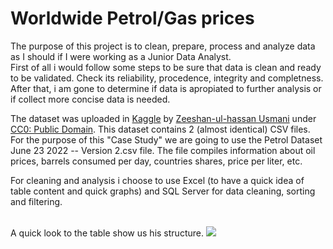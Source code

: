 # Worldwide Petrol/Gas prices


The purpose of this project is to clean, prepare, process and analyze data as I should if I were working as a Junior Data Analyst.
<br>First of all i would follow some steps to be sure that data is clean  and ready to be validated. Check its reliability, procedence, integrity and completness.
<br>After that, i am gone to determine if data is apropiated to further analysis or if collect more concise data is needed.

The dataset was uploaded in <a href="https://www.kaggle.com/datasets/zusmani/petrolgas-prices-worldwide">Kaggle</a> by <a href="https://www.kaggle.com/zusmani">Zeeshan-ul-hassan Usmani</a> under <a href="https://creativecommons.org/publicdomain/zero/1.0/">CC0: Public Domain</a>.
This dataset contains 2 (almost identical) CSV files. For the purpose of this "Case Study" we are going to use the Petrol Dataset June 23 2022 -- Version 2.csv file. The file compiles information about oil prices, barrels consumed per day, countries shares, price per liter, etc.
<p>
  For cleaning and analysis i choose to use Excel (to have a quick idea of table content and quick graphs) and SQL Server for data cleaning, sorting and filtering.
</p>
<br> A quick look to the table show us his structure.

<img src="C:\Users\Ignacio\Desktop\nacho\Datasets\Petrol_Gas_price\Final_analysis\table_structure.jpg">

